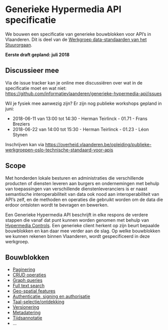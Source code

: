 # Generieke Hypermedia API specificatie

We bouwen een specificatie van generieke bouwblokken voor API’s in Vlaanderen. Dit is deel van de [Werkgroep data-standaarden van het Stuurorgaan](https://overheid.vlaanderen.be/stuurorgaan-werkgroepen).

__Eerste draft gepland: juli 2018__

## Discussieer mee

Via de issue tracker kan je online mee discussiëren over wat in de specificatie moet en wat niet: https://github.com/informatievlaanderen/generieke-hypermedia-api/issues

Wil je fysiek mee aanwezig zijn? Er zijn nog publieke workshops gepland in juni:
 * 2018-06-11 van 13:00 tot 14:30 - Herman Teirlinck - 01.71 - Frans Breziers
 * 2018-06-22 van 14:00 tot 15:30 - Herman Teirlinck - 01.23 - Léon Stynen
 
 Inschrijven kan via https://overheid.vlaanderen.be/opleiding/publieke-werkgroepen-oslo-technische-standaard-voor-apis
 
## Scope

Met honderden lokale besturen en administraties die verschillende producten of diensten leveren aan burgers en ondernemingen met behulp van toepassingen van verschillende dienstenleveranciers is er naast semantische interoperabiliteit van data ook nood aan interoperabiliteit van API’s zelf, en de methoden en operaties die gebruikt worden om de data die erdoor ontsloten wordt te bevragen en bewerken.

Een Generieke Hypermedia API beschrijft in elke respons de verdere stappen die vanaf dat punt kunnen worden genomen met behulp van [Hypermedia Controls](https://martinfowler.com/articles/richardsonMaturityModel.html#level3). Een generieke client herkent op zijn beurt bepaalde bouwblokken en kan daar mee verder aan de slag. Op welke bouwblokken we kunnen rekenen binnen Vlaanderen, wordt gespecificeerd in deze werkgroep.

## Bouwblokken

* [Paginering](paginering.md)
* [CRUD operaties](crud-operaties.md)
* [Graph queries](graph-queries.md)
* [Full text search](full-text-search.md)
* [Geo-spatial features](geospatial.md)
* [Authenticatie, signing en authorisatie](authenticatie.md)
* [Taal-selectie/ontdekking](taal.md)
* [Versionering](versionering.md)
* [Metadatering](metadatering.md)
* [Tijdsannotatie](tijdsannotatie.md)
* ...
